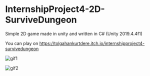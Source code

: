 # InternshipProject4-2D-SurviveDungeon
Simple 2D game made in unity and written in C# (Unity 2019.4.4f1)

You can play on https://tolgahankurtdere.itch.io/internshipproject4-survivedungeon

![gif1](https://user-images.githubusercontent.com/45331388/90281670-a6406780-de75-11ea-9c0d-2a5a694cf5d5.GIF)

![gif2](https://user-images.githubusercontent.com/45331388/90281843-fe776980-de75-11ea-99bd-b3b6720c6562.GIF)
